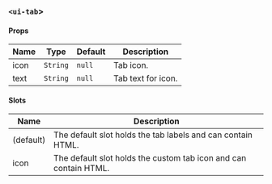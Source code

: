 ### `<ui-tab`>

#### Props

| Name | Type     | Default | Description        |
| ---- | -------- | ------- | ------------------ |
| icon | `String` | `null`  | Tab icon.          |
| text | `String` | `null`  | Tab text for icon. |

#### Slots

| Name      | Description                                                      |
| --------- | ---------------------------------------------------------------- |
| (default) | The default slot holds the tab labels and can contain HTML.      |
| icon      | The default slot holds the custom tab icon and can contain HTML. |
